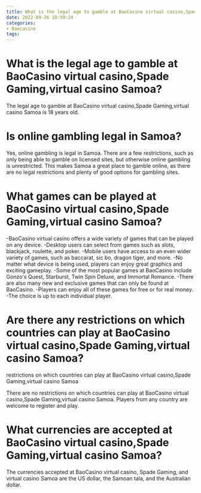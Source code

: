 ```yaml
---
title: What is the legal age to gamble at BaoCasino virtual casino,Spade Gaming,virtual casino Samoa
date: 2022-09-26 10:59:24
categories:
- Baocasino
tags:
---
```



#  What is the legal age to gamble at BaoCasino virtual casino,Spade Gaming,virtual casino Samoa?

The legal age to gamble at BaoCasino virtual casino,Spade Gaming,virtual casino Samoa is 18 years old.

#  Is online gambling legal in Samoa?

Yes, online gambling is legal in Samoa. There are a few restrictions, such as only being able to gamble on licensed sites, but otherwise online gambling is unrestricted. This makes Samoa a great place to gamble online, as there are no legal restrictions and plenty of good options for gambling sites.

#  What games can be played at BaoCasino virtual casino,Spade Gaming,virtual casino Samoa?

-BaoCasino virtual casino offers a wide variety of games that can be played on any device.
-Desktop users can select from games such as slots, blackjack, roulette, and poker.
-Mobile users have access to an even wider variety of games, such as baccarat, sic bo, dragon tiger, and more.
-No matter what device is being used, players can enjoy great graphics and exciting gameplay.
-Some of the most popular games at BaoCasino include Gonzo's Quest, Starburst, Twin Spin Deluxe, and Immortal Romance.
-There are also many new and exclusive games that can only be found at BaoCasino.
-Players can enjoy all of these games for free or for real money.
-The choice is up to each individual player.

#  Are there any restrictions on which countries can play at BaoCasino virtual casino,Spade Gaming,virtual casino Samoa?

 restrictions on which countries can play at BaoCasino virtual casino,Spade Gaming,virtual casino Samoa

There are no restrictions on which countries can play at BaoCasino virtual casino,Spade Gaming,virtual casino Samoa. Players from any country are welcome to register and play.

#  What currencies are accepted at BaoCasino virtual casino,Spade Gaming,virtual casino Samoa?

The currencies accepted at BaoCasino virtual casino, Spade Gaming, and virtual casino Samoa are the US dollar, the Samoan tala, and the Australian dollar.